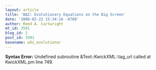 ```yaml
---
layout: article
title: 'WΔZ: Evolutionary Equations on the Big Screen'
date: '2008-02-22 15:34:16 -0700'
author: Reed A. Cartwright
mt_id: 3591
blog_id: 2
post_id: 3591
basename: wδz_evolutionar
---
```

<p><strong>Syntax Error:</strong> Undefined subroutine &Text::KwickXML::tag_url called at KwickXML.pm line 749.
</p>
